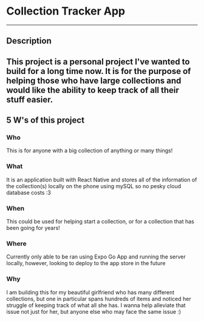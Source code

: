 # Collection Tracker App
----------
## Description
This project is a personal project I've wanted to build for a long time now. It is for the purpose of helping those who have large collections and would like the ability to keep track of all their stuff easier.
----------
## 5 W's of this project
### Who
This is for anyone with a big collection of anything or many things!
### What
It is an application built with React Native and stores all of the information of the collection(s) locally on the phone using mySQL so no pesky cloud database costs :3
### When
This could be used for helping start a collection, or for a collection that has been going for years!
### Where
Currently only able to be ran using Expo Go App and running the server locally, however, looking to deploy to the app store in the future
### Why
I am building this for my beautiful girlfriend who has many different collections, but one in particular spans hundreds of items and noticed her struggle of keeping track of what all she has. I wanna help alleviate that issue not just for her, but anyone else who may face the same issue :)
